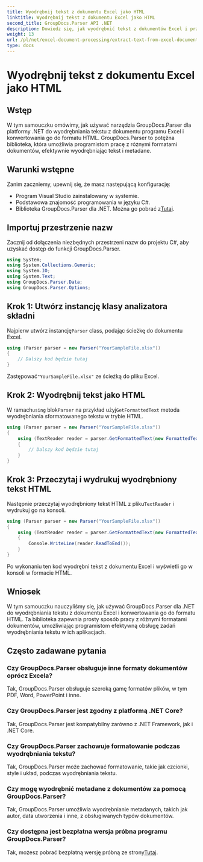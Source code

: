 ```yaml
---
title: Wyodrębnij tekst z dokumentu Excel jako HTML
linktitle: Wyodrębnij tekst z dokumentu Excel jako HTML
second_title: GroupDocs.Parser API .NET
description: Dowiedz się, jak wyodrębnić tekst z dokumentów Excel i przekonwertować go na format HTML za pomocą GroupDocs.Parser dla .NET.
weight: 13
url: /pl/net/excel-document-processing/extract-text-from-excel-document-as-html/
type: docs
---
```

# Wyodrębnij tekst z dokumentu Excel jako HTML

## Wstęp
W tym samouczku omówimy, jak używać narzędzia GroupDocs.Parser dla platformy .NET do wyodrębniania tekstu z dokumentu programu Excel i konwertowania go do formatu HTML. GroupDocs.Parser to potężna biblioteka, która umożliwia programistom pracę z różnymi formatami dokumentów, efektywnie wyodrębniając tekst i metadane.
## Warunki wstępne
Zanim zaczniemy, upewnij się, że masz następującą konfigurację:
- Program Visual Studio zainstalowany w systemie.
- Podstawowa znajomość programowania w języku C#.
-  Biblioteka GroupDocs.Parser dla .NET. Można go pobrać z[Tutaj](https://releases.groupdocs.com/parser/net/).
## Importuj przestrzenie nazw
Zacznij od dołączenia niezbędnych przestrzeni nazw do projektu C#, aby uzyskać dostęp do funkcji GroupDocs.Parser.
```csharp
using System;
using System.Collections.Generic;
using System.IO;
using System.Text;
using GroupDocs.Parser.Data;
using GroupDocs.Parser.Options;
```
## Krok 1: Utwórz instancję klasy analizatora składni
 Najpierw utwórz instancję`Parser` class, podając ścieżkę do dokumentu Excel.
```csharp
using (Parser parser = new Parser("YourSampleFile.xlsx"))
{
    // Dalszy kod będzie tutaj
}
```
 Zastępować`"YourSampleFile.xlsx"` ze ścieżką do pliku Excel.
## Krok 2: Wyodrębnij tekst jako HTML
 W ramach`using` blok`Parser` na przykład użyj`GetFormattedText` metoda wyodrębniania sformatowanego tekstu w trybie HTML.
```csharp
using (Parser parser = new Parser("YourSampleFile.xlsx"))
{
    using (TextReader reader = parser.GetFormattedText(new FormattedTextOptions(FormattedTextMode.Html)))
    {
        // Dalszy kod będzie tutaj
    }
}
```
## Krok 3: Przeczytaj i wydrukuj wyodrębniony tekst HTML
 Następnie przeczytaj wyodrębniony tekst HTML z pliku`TextReader` i wydrukuj go na konsoli.
```csharp
using (Parser parser = new Parser("YourSampleFile.xlsx"))
{
    using (TextReader reader = parser.GetFormattedText(new FormattedTextOptions(FormattedTextMode.Html)))
    {
        Console.WriteLine(reader.ReadToEnd());
    }
}
```
Po wykonaniu ten kod wyodrębni tekst z dokumentu Excel i wyświetli go w konsoli w formacie HTML.
## Wniosek
W tym samouczku nauczyliśmy się, jak używać GroupDocs.Parser dla .NET do wyodrębniania tekstu z dokumentu Excel i konwertowania go do formatu HTML. Ta biblioteka zapewnia prosty sposób pracy z różnymi formatami dokumentów, umożliwiając programistom efektywną obsługę zadań wyodrębniania tekstu w ich aplikacjach.

## Często zadawane pytania
### Czy GroupDocs.Parser obsługuje inne formaty dokumentów oprócz Excela?
Tak, GroupDocs.Parser obsługuje szeroką gamę formatów plików, w tym PDF, Word, PowerPoint i inne.
### Czy GroupDocs.Parser jest zgodny z platformą .NET Core?
Tak, GroupDocs.Parser jest kompatybilny zarówno z .NET Framework, jak i .NET Core.
### Czy GroupDocs.Parser zachowuje formatowanie podczas wyodrębniania tekstu?
Tak, GroupDocs.Parser może zachować formatowanie, takie jak czcionki, style i układ, podczas wyodrębniania tekstu.
### Czy mogę wyodrębnić metadane z dokumentów za pomocą GroupDocs.Parser?
Tak, GroupDocs.Parser umożliwia wyodrębnianie metadanych, takich jak autor, data utworzenia i inne, z obsługiwanych typów dokumentów.
### Czy dostępna jest bezpłatna wersja próbna programu GroupDocs.Parser?
 Tak, możesz pobrać bezpłatną wersję próbną ze strony[Tutaj](https://releases.groupdocs.com/).